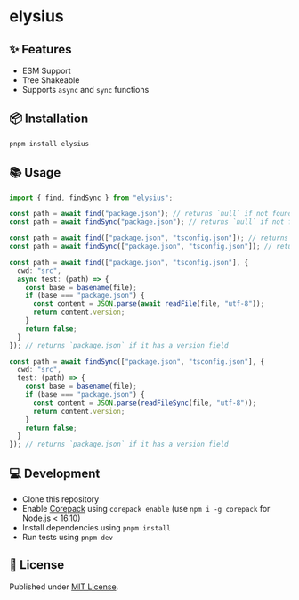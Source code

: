 # elysius

## ✨ Features

- ESM Support
- Tree Shakeable
- Supports `async` and `sync` functions

## 📦 Installation

```sh
pnpm install elysius
```

## 📚 Usage

```ts
import { find, findSync } from "elysius";

const path = await find("package.json"); // returns `null` if not found
const path = await findSync("package.json"); // returns `null` if not found

const path = await find(["package.json", "tsconfig.json"]); // returns the first found file
const path = await findSync(["package.json", "tsconfig.json"]); // returns the first found file

const path = await find(["package.json", "tsconfig.json"], {
  cwd: "src",
  async test: (path) => {
    const base = basename(file);
    if (base === "package.json") {
      const content = JSON.parse(await readFile(file, "utf-8"));
      return content.version;
    }
    return false;
  }
}); // returns `package.json` if it has a version field

const path = await findSync(["package.json", "tsconfig.json"], {
  cwd: "src",
  test: (path) => {
    const base = basename(file);
    if (base === "package.json") {
      const content = JSON.parse(readFileSync(file, "utf-8"));
      return content.version;
    }
    return false;
  }
}); // returns `package.json` if it has a version field
```

## 💻 Development

- Clone this repository
- Enable [Corepack](https://github.com/nodejs/corepack) using `corepack enable` (use `npm i -g corepack` for Node.js < 16.10)
- Install dependencies using `pnpm install`
- Run tests using `pnpm dev`

## 📄 License

Published under [MIT License](./LICENSE).
